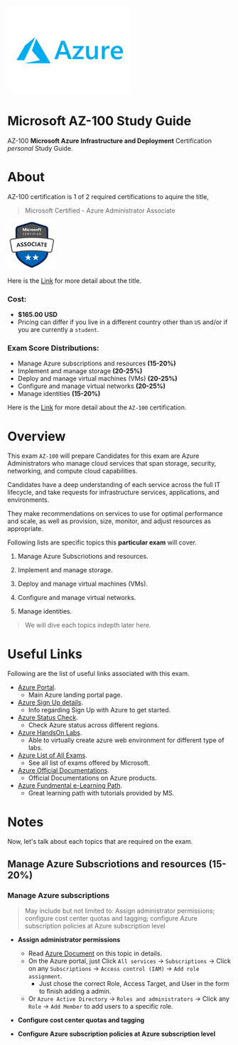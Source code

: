 <img src="./img/azure_logo.png" height=200 />

# Microsoft AZ-100 Study Guide

AZ-100 **Microsoft Azure Infrastructure and Deployment** Certification *personal* Study Guide.

# About

AZ-100 certification is 1 of 2 required certifications to aquire the title,

> Microsoft Certified - Azure Administrator Associate

<img src="./img/azure_badge.png" height=110>

Here is the [Link](https://www.microsoft.com/en-us/learning/azure-administrator.aspx) for more detail about the title.

### Cost:

- **$165.00 USD**
- Pricing can differ if you live in a different country other than `US` and/or if you are currently a `student`.


### Exam Score Distributions:

- Manage Azure subscriptions and resources **(15-20%)**
- Implement and manage storage **(20-25%)**
- Deploy and manage virtual machines (VMs) **(20-25%)**
- Configure and manage virtual networks **(20-25%)**
- Manage identities **(15-20%)**

Here is the [Link](https://www.microsoft.com/en-us/learning/exam-az-100.aspx) for more detail about the `AZ-100` certification.

# Overview

This exam `AZ-100` will prepare Candidates for this exam are Azure Administrators who manage cloud services that span storage, security, networking, and compute cloud capabilities.

Candidates have a deep understanding of each service across the full IT lifecycle, and take requests for infrastructure services, applications, and environments.

They make recommendations on services to use for optimal performance and scale, as well as provision, size, monitor, and adjust resources as appropriate.

Following lists are specific topics this **particular exam** will cover.

1. Manage Azure Subscriotions and resources.

2. Implement and manage storage.

3. Deploy and manage virtual machines (VMs).

4. Configure and manage virtual networks.

5. Manage identities.

> We will dive each topics indepth later here.

# Useful Links

Following are the list of useful links associated with this exam.

- [Azure Portal](https://portal.azure.com).
  - Main Azure landing portal page.
- [Azure Sign Up details](https://azure.microsoft.com/en-us/pricing/).
  - Info regarding Sign Up with Azure to get started.
- [Azure Status Check](https://azure.microsoft.com/en-us/status/).
  - Check Azure status across different regions.
- [Azure HandsOn Labs](https://www.microsoft.com/handsonlabs).
  - Able to virtually create azure web environment for different type of labs.
- [Azure List of All Exams](https://www.microsoft.com/en-us/learning/azure-exams.aspx).
  - See all list of exams offered by Microsoft.
- [Azure Official Documentations](https://docs.microsoft.com/en-us/azure/).
  - Official Documentations on Azure products.
- [Azure Fundmental e-Learning Path](https://docs.microsoft.com/en-us/learn/paths/azure-fundamentals/).
  - Great learning path with tutorials provided by MS.

# Notes

Now, let's talk about each topics that are required on the exam.

## Manage Azure Subscriotions and resources (15-20%)

### Manage Azure subscriptions
> May include but not limited to: Assign administrator permissions; configure cost center quotas and tagging; configure Azure subscription policies at Azure subscription level

- **Assign administrator permissions**
  - Read [Azure Document](https://docs.microsoft.com/en-us/azure/active-directory/users-groups-roles/directory-assign-admin-roles) on this topic in details.
  - On the Azure portal, just Click `All services` -> `Subscriptions` -> Click on any `Subscriptions` -> `Access control (IAM)` -> `Add role assignment`.
    - Just chose the correct Role, Access Target, and User in the form to finish adding a admin.
  - Or `Azure Active Directory` -> `Roles and administrators` -> Click any `Role` -> `Add Member` to add users to a specific role.

- **Configure cost center quotas and tagging**

- **Configure Azure subscription policies at Azure subscription level**
